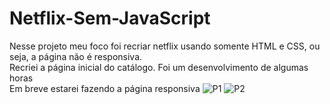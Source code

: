# Netflix-Sem-JavaScript
Nesse projeto meu foco foi recriar netflix usando somente HTML e CSS, ou seja, a página não é responsiva.
<br> Recriei a página inicial do catálogo. Foi um desenvolvimento de algumas horas
<br> Em breve estarei fazendo a página responsiva
 ![P1](https://user-images.githubusercontent.com/88117228/162454197-d4f846db-06f4-43c0-a202-0042bf3d8330.png)
![P2](https://user-images.githubusercontent.com/88117228/162454214-82607247-416b-4a94-8d3f-a846296d38d4.png)
